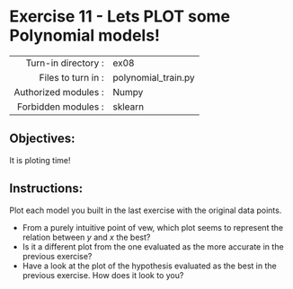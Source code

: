 # Exercise 11 - Lets PLOT some Polynomial models! 

|                         |                     |
| -----------------------:| ------------------  |
|   Turn-in directory :   |  ex08               |
|   Files to turn in :    |  polynomial_train.py      |
|   Authorized modules :  |  Numpy              |
|   Forbidden modules :   |  sklearn            |

## Objectives:  
It is ploting time!  

## Instructions:
Plot each model you built in the last exercise with the original data points.   
* From a purely intuitive point of vew, which plot seems to represent the relation between $y$ and $x$ the best?  
* Is it a different plot from the one evaluated as the more accurate in the previous exercise?  
* Have a look at the plot of the hypothesis evaluated as the best in the previous exercise. How does it look to you? 